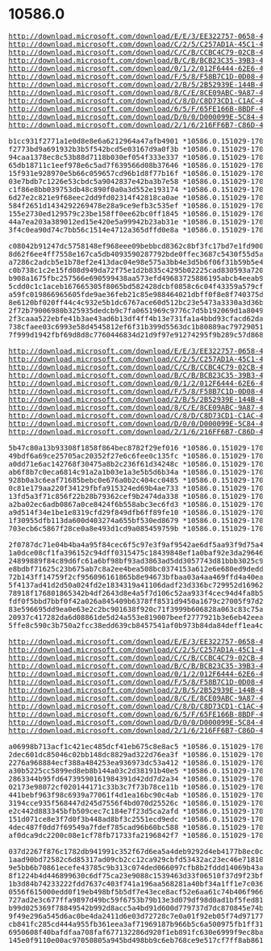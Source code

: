# 10586.0

<pre>
<a href="http://download.microsoft.com/download/E/E/3/EE322757-0658-4887-9D5E-92DCCFF4AFCF/10586.0.151029-1700.TH2_RELEASE_SERVERESSENTIALS_OEM_X64FRE_DE-DE.ISO">http://download.microsoft.com/download/E/E/3/EE322757-0658-4887-9D5E-92DCCFF4AFCF/10586.0.151029-1700.TH2_RELEASE_SERVERESSENTIALS_OEM_X64FRE_DE-DE.ISO</a>
<a href="http://download.microsoft.com/download/C/2/5/C257AD1A-45C1-48F9-B31C-5D37D6463123/10586.0.151029-1700.TH2_RELEASE_SERVERESSENTIALS_OEM_X64FRE_EN-US.ISO">http://download.microsoft.com/download/C/2/5/C257AD1A-45C1-48F9-B31C-5D37D6463123/10586.0.151029-1700.TH2_RELEASE_SERVERESSENTIALS_OEM_X64FRE_EN-US.ISO</a>
<a href="http://download.microsoft.com/download/C/C/B/CCBC4C79-02CB-43F8-B010-D3FC66A8FDEF/10586.0.151029-1700.TH2_RELEASE_SERVERESSENTIALS_OEM_X64FRE_ES-ES.ISO">http://download.microsoft.com/download/C/C/B/CCBC4C79-02CB-43F8-B010-D3FC66A8FDEF/10586.0.151029-1700.TH2_RELEASE_SERVERESSENTIALS_OEM_X64FRE_ES-ES.ISO</a>
<a href="http://download.microsoft.com/download/B/C/B/BCB23C35-39B3-478E-B266-4BE2988CAABC/10586.0.151029-1700.TH2_RELEASE_SERVERESSENTIALS_OEM_X64FRE_FR-FR.ISO">http://download.microsoft.com/download/B/C/B/BCB23C35-39B3-478E-B266-4BE2988CAABC/10586.0.151029-1700.TH2_RELEASE_SERVERESSENTIALS_OEM_X64FRE_FR-FR.ISO</a>
<a href="http://download.microsoft.com/download/0/1/2/012F6444-62E6-4A4E-B52D-B3C7A0B89CBF/10586.0.151029-1700.TH2_RELEASE_SERVERESSENTIALS_OEM_X64FRE_IT-IT.ISO">http://download.microsoft.com/download/0/1/2/012F6444-62E6-4A4E-B52D-B3C7A0B89CBF/10586.0.151029-1700.TH2_RELEASE_SERVERESSENTIALS_OEM_X64FRE_IT-IT.ISO</a>
<a href="http://download.microsoft.com/download/F/5/8/F58B7C1D-0D08-4603-9713-09295A0A7D63/10586.0.151029-1700.TH2_RELEASE_SERVERESSENTIALS_OEM_X64FRE_JA-JP.ISO">http://download.microsoft.com/download/F/5/8/F58B7C1D-0D08-4603-9713-09295A0A7D63/10586.0.151029-1700.TH2_RELEASE_SERVERESSENTIALS_OEM_X64FRE_JA-JP.ISO</a>
<a href="http://download.microsoft.com/download/2/B/5/2B52939E-144B-4A67-8ABF-BD458776B933/10586.0.151029-1700.TH2_RELEASE_SERVERESSENTIALS_OEM_X64FRE_KO-KR.ISO">http://download.microsoft.com/download/2/B/5/2B52939E-144B-4A67-8ABF-BD458776B933/10586.0.151029-1700.TH2_RELEASE_SERVERESSENTIALS_OEM_X64FRE_KO-KR.ISO</a>
<a href="http://download.microsoft.com/download/8/C/E/8CE09ABC-9A87-4EBC-92D6-962C4D6E2E0A/10586.0.151029-1700.TH2_RELEASE_SERVERESSENTIALS_OEM_X64FRE_PT-BR.ISO">http://download.microsoft.com/download/8/C/E/8CE09ABC-9A87-4EBC-92D6-962C4D6E2E0A/10586.0.151029-1700.TH2_RELEASE_SERVERESSENTIALS_OEM_X64FRE_PT-BR.ISO</a>
<a href="http://download.microsoft.com/download/C/8/D/C8D73CD1-C1AC-485B-933B-6B16C884BDFC/10586.0.151029-1700.TH2_RELEASE_SERVERESSENTIALS_OEM_X64FRE_RU-RU.ISO">http://download.microsoft.com/download/C/8/D/C8D73CD1-C1AC-485B-933B-6B16C884BDFC/10586.0.151029-1700.TH2_RELEASE_SERVERESSENTIALS_OEM_X64FRE_RU-RU.ISO</a>
<a href="http://download.microsoft.com/download/6/5/F/65FE166B-8BDF-4A5C-9915-76A1E66C0D30/10586.0.151029-1700.TH2_RELEASE_SERVERESSENTIALS_OEM_X64FRE_TR-TR.ISO">http://download.microsoft.com/download/6/5/F/65FE166B-8BDF-4A5C-9915-76A1E66C0D30/10586.0.151029-1700.TH2_RELEASE_SERVERESSENTIALS_OEM_X64FRE_TR-TR.ISO</a>
<a href="http://download.microsoft.com/download/D/0/0/D000099E-5C84-429D-A351-A7A52D42E5F6/10586.0.151029-1700.TH2_RELEASE_SERVERESSENTIALS_OEM_X64FRE_ZH-CN.ISO">http://download.microsoft.com/download/D/0/0/D000099E-5C84-429D-A351-A7A52D42E5F6/10586.0.151029-1700.TH2_RELEASE_SERVERESSENTIALS_OEM_X64FRE_ZH-CN.ISO</a>
<a href="http://download.microsoft.com/download/2/1/6/216FF6B7-C86D-4E16-9696-7BAD67E4A1F3/10586.0.151029-1700.TH2_RELEASE_SERVERESSENTIALS_OEM_X64FRE_ZH-TW.ISO">http://download.microsoft.com/download/2/1/6/216FF6B7-C86D-4E16-9696-7BAD67E4A1F3/10586.0.151029-1700.TH2_RELEASE_SERVERESSENTIALS_OEM_X64FRE_ZH-TW.ISO</a>

b1cc931f2771a1e0d8e8e6a6212964a47afb4901 *10586.0.151029-1700.TH2_RELEASE_SERVERESSENTIALS_OEM_X64FRE_DE-DE.ISO
f2773bd9a691932b3b5f542bcd5e03167d9a0f3b *10586.0.151029-1700.TH2_RELEASE_SERVERESSENTIALS_OEM_X64FRE_EN-US.ISO
94caa1378ec8c53b88d7118b030ef054f333e337 *10586.0.151029-1700.TH2_RELEASE_SERVERESSENTIALS_OEM_X64FRE_ES-ES.ISO
65db18711c1eef978e6c5ad7f639566d08b37646 *10586.0.151029-1700.TH2_RELEASE_SERVERESSENTIALS_OEM_X64FRE_FR-FR.ISO
15f931e928970e5b66c059657cd96b1d8f77b16f *10586.0.151029-1700.TH2_RELEASE_SERVERESSENTIALS_OEM_X64FRE_IT-IT.ISO
03e7bdb7c1226e53cbdc5a9042837e42ba3b7e58 *10586.0.151029-1700.TH2_RELEASE_SERVERESSENTIALS_OEM_X64FRE_JA-JP.ISO
c1f86e8bb039753db48c890f0a0a3d552e193174 *10586.0.151029-1700.TH2_RELEASE_SERVERESSENTIALS_OEM_X64FRE_KO-KR.ISO
6d27e2c821e9f68eec2dd9fd02314f42818ca0ae *10586.0.151029-1700.TH2_RELEASE_SERVERESSENTIALS_OEM_X64FRE_PT-BR.ISO
584f2651d1434292269478e28a9ce9efb3c535ef *10586.0.151029-1700.TH2_RELEASE_SERVERESSENTIALS_OEM_X64FRE_RU-RU.ISO
155e2730ed129579c23be158ff0ee62bc0ff1845 *10586.0.151029-1700.TH2_RELEASE_SERVERESSENTIALS_OEM_X64FRE_TR-TR.ISO
44a7ea203a389012ed15e420e5a99942b23ab31e *10586.0.151029-1700.TH2_RELEASE_SERVERESSENTIALS_OEM_X64FRE_ZH-CN.ISO
3f4c0ea90d74c7bb56c1514e4712a365dffd0e8a *10586.0.151029-1700.TH2_RELEASE_SERVERESSENTIALS_OEM_X64FRE_ZH-TW.ISO

c08042b91247dc5758148ef968eee09bebbcd8362c8bf3fc17bd7e1fd9002940 *10586.0.151029-1700.TH2_RELEASE_SERVERESSENTIALS_OEM_X64FRE_DE-DE.ISO
8d62f6ee4ff7558e167ca5db4093590287792bde0ffec3687c5430f55d5adfc6 *10586.0.151029-1700.TH2_RELEASE_SERVERESSENTIALS_OEM_X64FRE_EN-US.ISO
a7286c2adcb5e1b78ef2e413dac04e98e575a3bb4e3d5b6f06f31b59b5e4e98d *10586.0.151029-1700.TH2_RELEASE_SERVERESSENTIALS_OEM_X64FRE_ES-ES.ISO
c0b738c1c2e15fd08d949da72f75e1d2b835c4295b02225cad830593a7207363 *10586.0.151029-1700.TH2_RELEASE_SERVERESSENTIALS_OEM_X64FRE_FR-FR.ISO
b908a1675fbc257566e690599438aa573efd49683725886195abcb4eeab97251 *10586.0.151029-1700.TH2_RELEASE_SERVERESSENTIALS_OEM_X64FRE_IT-IT.ISO
5cdd0c1c1aceb167665305f8065bd582428dcbf0858c6c04f43359a579cf5476 *10586.0.151029-1700.TH2_RELEASE_SERVERESSENTIALS_OEM_X64FRE_JA-JP.ISO
a59fc019866965605fde9ae36feb21c85e988464021dbff0f8e8f740375d0734 *10586.0.151029-1700.TH2_RELEASE_SERVERESSENTIALS_OEM_X64FRE_KO-KR.ISO
8e6120bf020ff44c4c932e5b1dc6767ace60d512bc23e5473a3330a3d36b89b4 *10586.0.151029-1700.TH2_RELEASE_SERVERESSENTIALS_OEM_X64FRE_PT-BR.ISO
2f72b79006980b325935dedcb9c7fa0651969c9776c7d5b192069d1a80496b0b *10586.0.151029-1700.TH2_RELEASE_SERVERESSENTIALS_OEM_X64FRE_RU-RU.ISO
2f3caaa522ebfe41b3ae43ad6b13df4ff4b13e731fa1a4bbd93cfacd62da3a88 *10586.0.151029-1700.TH2_RELEASE_SERVERESSENTIALS_OEM_X64FRE_TR-TR.ISO
738cfaee03c6993e58d4545812ef6f31b399d5563dc1b80889ac79729051f8b2 *10586.0.151029-1700.TH2_RELEASE_SERVERESSENTIALS_OEM_X64FRE_ZH-CN.ISO
7f999d1942fbf69d8d8c7760446834d21d9f97e91274295f9b289c57d868074c *10586.0.151029-1700.TH2_RELEASE_SERVERESSENTIALS_OEM_X64FRE_ZH-TW.ISO

<a href="http://download.microsoft.com/download/E/E/3/EE322757-0658-4887-9D5E-92DCCFF4AFCF/10586.0.151029-1700.TH2_RELEASE_SERVERHYPERCORE_OEM_X64FRE_DE-DE.ISO">http://download.microsoft.com/download/E/E/3/EE322757-0658-4887-9D5E-92DCCFF4AFCF/10586.0.151029-1700.TH2_RELEASE_SERVERHYPERCORE_OEM_X64FRE_DE-DE.ISO</a>
<a href="http://download.microsoft.com/download/C/2/5/C257AD1A-45C1-48F9-B31C-5D37D6463123/10586.0.151029-1700.TH2_RELEASE_SERVERHYPERCORE_OEM_X64FRE_EN-US.ISO">http://download.microsoft.com/download/C/2/5/C257AD1A-45C1-48F9-B31C-5D37D6463123/10586.0.151029-1700.TH2_RELEASE_SERVERHYPERCORE_OEM_X64FRE_EN-US.ISO</a>
<a href="http://download.microsoft.com/download/C/C/B/CCBC4C79-02CB-43F8-B010-D3FC66A8FDEF/10586.0.151029-1700.TH2_RELEASE_SERVERHYPERCORE_OEM_X64FRE_ES-ES.ISO">http://download.microsoft.com/download/C/C/B/CCBC4C79-02CB-43F8-B010-D3FC66A8FDEF/10586.0.151029-1700.TH2_RELEASE_SERVERHYPERCORE_OEM_X64FRE_ES-ES.ISO</a>
<a href="http://download.microsoft.com/download/B/C/B/BCB23C35-39B3-478E-B266-4BE2988CAABC/10586.0.151029-1700.TH2_RELEASE_SERVERHYPERCORE_OEM_X64FRE_FR-FR.ISO">http://download.microsoft.com/download/B/C/B/BCB23C35-39B3-478E-B266-4BE2988CAABC/10586.0.151029-1700.TH2_RELEASE_SERVERHYPERCORE_OEM_X64FRE_FR-FR.ISO</a>
<a href="http://download.microsoft.com/download/0/1/2/012F6444-62E6-4A4E-B52D-B3C7A0B89CBF/10586.0.151029-1700.TH2_RELEASE_SERVERHYPERCORE_OEM_X64FRE_IT-IT.ISO">http://download.microsoft.com/download/0/1/2/012F6444-62E6-4A4E-B52D-B3C7A0B89CBF/10586.0.151029-1700.TH2_RELEASE_SERVERHYPERCORE_OEM_X64FRE_IT-IT.ISO</a>
<a href="http://download.microsoft.com/download/F/5/8/F58B7C1D-0D08-4603-9713-09295A0A7D63/10586.0.151029-1700.TH2_RELEASE_SERVERHYPERCORE_OEM_X64FRE_JA-JP.ISO">http://download.microsoft.com/download/F/5/8/F58B7C1D-0D08-4603-9713-09295A0A7D63/10586.0.151029-1700.TH2_RELEASE_SERVERHYPERCORE_OEM_X64FRE_JA-JP.ISO</a>
<a href="http://download.microsoft.com/download/2/B/5/2B52939E-144B-4A67-8ABF-BD458776B933/10586.0.151029-1700.TH2_RELEASE_SERVERHYPERCORE_OEM_X64FRE_KO-KR.ISO">http://download.microsoft.com/download/2/B/5/2B52939E-144B-4A67-8ABF-BD458776B933/10586.0.151029-1700.TH2_RELEASE_SERVERHYPERCORE_OEM_X64FRE_KO-KR.ISO</a>
<a href="http://download.microsoft.com/download/8/C/E/8CE09ABC-9A87-4EBC-92D6-962C4D6E2E0A/10586.0.151029-1700.TH2_RELEASE_SERVERHYPERCORE_OEM_X64FRE_PT-BR.ISO">http://download.microsoft.com/download/8/C/E/8CE09ABC-9A87-4EBC-92D6-962C4D6E2E0A/10586.0.151029-1700.TH2_RELEASE_SERVERHYPERCORE_OEM_X64FRE_PT-BR.ISO</a>
<a href="http://download.microsoft.com/download/C/8/D/C8D73CD1-C1AC-485B-933B-6B16C884BDFC/10586.0.151029-1700.TH2_RELEASE_SERVERHYPERCORE_OEM_X64FRE_RU-RU.ISO">http://download.microsoft.com/download/C/8/D/C8D73CD1-C1AC-485B-933B-6B16C884BDFC/10586.0.151029-1700.TH2_RELEASE_SERVERHYPERCORE_OEM_X64FRE_RU-RU.ISO</a>
<a href="http://download.microsoft.com/download/D/0/0/D000099E-5C84-429D-A351-A7A52D42E5F6/10586.0.151029-1700.TH2_RELEASE_SERVERHYPERCORE_OEM_X64FRE_ZH-CN.ISO">http://download.microsoft.com/download/D/0/0/D000099E-5C84-429D-A351-A7A52D42E5F6/10586.0.151029-1700.TH2_RELEASE_SERVERHYPERCORE_OEM_X64FRE_ZH-CN.ISO</a>
<a href="http://download.microsoft.com/download/2/1/6/216FF6B7-C86D-4E16-9696-7BAD67E4A1F3/10586.0.151029-1700.TH2_RELEASE_SERVERHYPERCORE_OEM_X64FRE_ZH-TW.ISO">http://download.microsoft.com/download/2/1/6/216FF6B7-C86D-4E16-9696-7BAD67E4A1F3/10586.0.151029-1700.TH2_RELEASE_SERVERHYPERCORE_OEM_X64FRE_ZH-TW.ISO</a>

5b47c80a13b93308f1858f864bec8782f29ef016 *10586.0.151029-1700.TH2_RELEASE_SERVERHYPERCORE_OEM_X64FRE_DE-DE.ISO
49bdf6a69ce25705ac20352f27e6c6fee0c135fc *10586.0.151029-1700.TH2_RELEASE_SERVERHYPERCORE_OEM_X64FRE_EN-US.ISO
a0dd71e6ac142768f30475a8b2c236f61d34248c *10586.0.151029-1700.TH2_RELEASE_SERVERHYPERCORE_OEM_X64FRE_ES-ES.ISO
ab6f8b7c0eca6814c91a2a1b03e1a3e5b5d6b34a *10586.0.151029-1700.TH2_RELEASE_SERVERHYPERCORE_OEM_X64FRE_FR-FR.ISO
928b0a3c6eaf71685bebc0e676a0b2c404cc0485 *10586.0.151029-1700.TH2_RELEASE_SERVERHYPERCORE_OEM_X64FRE_IT-IT.ISO
0c81e179aa220f34129fbfa915324ed69b4ae733 *10586.0.151029-1700.TH2_RELEASE_SERVERHYPERCORE_OEM_X64FRE_JA-JP.ISO
13fd5a3f71c856f22b28b79362cef9b2474da338 *10586.0.151029-1700.TH2_RELEASE_SERVERHYPERCORE_OEM_X64FRE_KO-KR.ISO
a2ba02ec6adb0867a0ce8424f6b558abc3ec6fd3 *10586.0.151029-1700.TH2_RELEASE_SERVERHYPERCORE_OEM_X64FRE_PT-BR.ISO
a9d514f34e1be1e8319cfd29f849dfb6ff89fe10 *10586.0.151029-1700.TH2_RELEASE_SERVERHYPERCORE_OEM_X64FRE_RU-RU.ISO
1f30955dfb113da600d403274a655bf530ed8679 *10586.0.151029-1700.TH2_RELEASE_SERVERHYPERCORE_OEM_X64FRE_ZH-CN.ISO
703ecb6c5867f28ce0a8e493d1cd9a085459759b *10586.0.151029-1700.TH2_RELEASE_SERVERHYPERCORE_OEM_X64FRE_ZH-TW.ISO

2f0787dc71e04b4ba4a95f84cec6f5c97e3f9af9542ae6df5aa93f9d75a48bbf *10586.0.151029-1700.TH2_RELEASE_SERVERHYPERCORE_OEM_X64FRE_DE-DE.ISO
1a0dce08cf1fa396152c94dff0315475c18439848ef1a0baf92e3da29646dcc5 *10586.0.151029-1700.TH2_RELEASE_SERVERHYPERCORE_OEM_X64FRE_EN-US.ISO
24899889f84c89d6fc61a6bf98bf93ad3863ad5dd3057743d81bbb3025c93872 *10586.0.151029-1700.TH2_RELEASE_SERVERHYPERCORE_OEM_X64FRE_ES-ES.ISO
e8bdbf71625c23b675ab7c8a2ee4bea508bc0374153a612e6e680ed9deddf30b *10586.0.151029-1700.TH2_RELEASE_SERVERHYPERCORE_OEM_X64FRE_FR-FR.ISO
72b143ff14759f2cf956096161865b8e94673bfbaa03a4aa469ffd4a40ea6a7e *10586.0.151029-1700.TH2_RELEASE_SERVERHYPERCORE_OEM_X64FRE_IT-IT.ISO
5f4137ad41d2d50a024fd2e1834319a41106dadf23d336bc729952d16962be7c *10586.0.151029-1700.TH2_RELEASE_SERVERHYPERCORE_OEM_X64FRE_JA-JP.ISO
78918f176801865342b4df2643d8e4a5f7d106c52aa933f4cec94d4fa8b5daa1 *10586.0.151029-1700.TH2_RELEASE_SERVERHYPERCORE_OEM_X64FRE_KO-KR.ISO
fdf0f5bbd7bbf0f42a026a845409b6378ff8531d9450a1679c27005f97d25609 *10586.0.151029-1700.TH2_RELEASE_SERVERHYPERCORE_OEM_X64FRE_PT-BR.ISO
83e596695dd9ea0e63e2c2bc901638f920c71f3999b606828a063c83c75acf32 *10586.0.151029-1700.TH2_RELEASE_SERVERHYPERCORE_OEM_X64FRE_RU-RU.ISO
20937c417282da6d08861de5d24a553e819007beef2777921b3e6eb42eead86a *10586.0.151029-1700.TH2_RELEASE_SERVERHYPERCORE_OEM_X64FRE_ZH-CN.ISO
5ffe8c590c3b750a2fcc38edd639cb8457541af0b973b84da84deff1ea4cb7f3 *10586.0.151029-1700.TH2_RELEASE_SERVERHYPERCORE_OEM_X64FRE_ZH-TW.ISO

<a href="http://download.microsoft.com/download/E/E/3/EE322757-0658-4887-9D5E-92DCCFF4AFCF/10586.0.151029-1700.TH2_RELEASE_SERVER_OEMRET_X64FRE_DE-DE.ISO">http://download.microsoft.com/download/E/E/3/EE322757-0658-4887-9D5E-92DCCFF4AFCF/10586.0.151029-1700.TH2_RELEASE_SERVER_OEMRET_X64FRE_DE-DE.ISO</a>
<a href="http://download.microsoft.com/download/C/2/5/C257AD1A-45C1-48F9-B31C-5D37D6463123/10586.0.151029-1700.TH2_RELEASE_SERVER_OEMRET_X64FRE_EN-US.ISO">http://download.microsoft.com/download/C/2/5/C257AD1A-45C1-48F9-B31C-5D37D6463123/10586.0.151029-1700.TH2_RELEASE_SERVER_OEMRET_X64FRE_EN-US.ISO</a>
<a href="http://download.microsoft.com/download/C/C/B/CCBC4C79-02CB-43F8-B010-D3FC66A8FDEF/10586.0.151029-1700.TH2_RELEASE_SERVER_OEMRET_X64FRE_ES-ES.ISO">http://download.microsoft.com/download/C/C/B/CCBC4C79-02CB-43F8-B010-D3FC66A8FDEF/10586.0.151029-1700.TH2_RELEASE_SERVER_OEMRET_X64FRE_ES-ES.ISO</a>
<a href="http://download.microsoft.com/download/B/C/B/BCB23C35-39B3-478E-B266-4BE2988CAABC/10586.0.151029-1700.TH2_RELEASE_SERVER_OEMRET_X64FRE_FR-FR.ISO">http://download.microsoft.com/download/B/C/B/BCB23C35-39B3-478E-B266-4BE2988CAABC/10586.0.151029-1700.TH2_RELEASE_SERVER_OEMRET_X64FRE_FR-FR.ISO</a>
<a href="http://download.microsoft.com/download/0/1/2/012F6444-62E6-4A4E-B52D-B3C7A0B89CBF/10586.0.151029-1700.TH2_RELEASE_SERVER_OEMRET_X64FRE_IT-IT.ISO">http://download.microsoft.com/download/0/1/2/012F6444-62E6-4A4E-B52D-B3C7A0B89CBF/10586.0.151029-1700.TH2_RELEASE_SERVER_OEMRET_X64FRE_IT-IT.ISO</a>
<a href="http://download.microsoft.com/download/F/5/8/F58B7C1D-0D08-4603-9713-09295A0A7D63/10586.0.151029-1700.TH2_RELEASE_SERVER_OEMRET_X64FRE_JA-JP.ISO">http://download.microsoft.com/download/F/5/8/F58B7C1D-0D08-4603-9713-09295A0A7D63/10586.0.151029-1700.TH2_RELEASE_SERVER_OEMRET_X64FRE_JA-JP.ISO</a>
<a href="http://download.microsoft.com/download/2/B/5/2B52939E-144B-4A67-8ABF-BD458776B933/10586.0.151029-1700.TH2_RELEASE_SERVER_OEMRET_X64FRE_KO-KR.ISO">http://download.microsoft.com/download/2/B/5/2B52939E-144B-4A67-8ABF-BD458776B933/10586.0.151029-1700.TH2_RELEASE_SERVER_OEMRET_X64FRE_KO-KR.ISO</a>
<a href="http://download.microsoft.com/download/8/C/E/8CE09ABC-9A87-4EBC-92D6-962C4D6E2E0A/10586.0.151029-1700.TH2_RELEASE_SERVER_OEMRET_X64FRE_PT-BR.ISO">http://download.microsoft.com/download/8/C/E/8CE09ABC-9A87-4EBC-92D6-962C4D6E2E0A/10586.0.151029-1700.TH2_RELEASE_SERVER_OEMRET_X64FRE_PT-BR.ISO</a>
<a href="http://download.microsoft.com/download/C/8/D/C8D73CD1-C1AC-485B-933B-6B16C884BDFC/10586.0.151029-1700.TH2_RELEASE_SERVER_OEMRET_X64FRE_RU-RU.ISO">http://download.microsoft.com/download/C/8/D/C8D73CD1-C1AC-485B-933B-6B16C884BDFC/10586.0.151029-1700.TH2_RELEASE_SERVER_OEMRET_X64FRE_RU-RU.ISO</a>
<a href="http://download.microsoft.com/download/6/5/F/65FE166B-8BDF-4A5C-9915-76A1E66C0D30/10586.0.151029-1700.TH2_RELEASE_SERVER_OEMRET_X64FRE_TR-TR.ISO">http://download.microsoft.com/download/6/5/F/65FE166B-8BDF-4A5C-9915-76A1E66C0D30/10586.0.151029-1700.TH2_RELEASE_SERVER_OEMRET_X64FRE_TR-TR.ISO</a>
<a href="http://download.microsoft.com/download/D/0/0/D000099E-5C84-429D-A351-A7A52D42E5F6/10586.0.151029-1700.TH2_RELEASE_SERVER_OEMRET_X64FRE_ZH-CN.ISO">http://download.microsoft.com/download/D/0/0/D000099E-5C84-429D-A351-A7A52D42E5F6/10586.0.151029-1700.TH2_RELEASE_SERVER_OEMRET_X64FRE_ZH-CN.ISO</a>
<a href="http://download.microsoft.com/download/2/1/6/216FF6B7-C86D-4E16-9696-7BAD67E4A1F3/10586.0.151029-1700.TH2_RELEASE_SERVER_OEMRET_X64FRE_ZH-TW.ISO">http://download.microsoft.com/download/2/1/6/216FF6B7-C86D-4E16-9696-7BAD67E4A1F3/10586.0.151029-1700.TH2_RELEASE_SERVER_OEMRET_X64FRE_ZH-TW.ISO</a>

a06998b713acf1c421ec485dcf41eb675c8e8ac5 *10586.0.151029-1700.TH2_RELEASE_SERVER_OEMRET_X64FRE_DE-DE.ISO
2dec601dc85046c02bb148dc8829ad322d76ea3f *10586.0.151029-1700.TH2_RELEASE_SERVER_OEMRET_X64FRE_EN-US.ISO
2276a968884ecf388a484253ea936973dc53a412 *10586.0.151029-1700.TH2_RELEASE_SERVER_OEMRET_X64FRE_ES-ES.ISO
a30b5225cc5899ed8eb8b144a03c2d38191b40e5 *10586.0.151029-1700.TH2_RELEASE_SERVER_OEMRET_X64FRE_FR-FR.ISO
2863344b95fd64739590161984391d42dd7d2a34 *10586.0.151029-1700.TH2_RELEASE_SERVER_OEMRET_X64FRE_IT-IT.ISO
02173e98072cf020144171c33b3c7f73b78ce11b *10586.0.151029-1700.TH2_RELEASE_SERVER_OEMRET_X64FRE_JA-JP.ISO
441bebf963f98c6939a77061f4d1ea16bc90c4ab *10586.0.151029-1700.TH2_RELEASE_SERVER_OEMRET_X64FRE_KO-KR.ISO
3194cce935f568447d245d7556f4bd070d25526c *10586.0.151029-1700.TH2_RELEASE_SERVER_OEMRET_X64FRE_PT-BR.ISO
e2c442d883345bfb509cec7c184e7f23d5ca2afd *10586.0.151029-1700.TH2_RELEASE_SERVER_OEMRET_X64FRE_RU-RU.ISO
151d071ce8e3f7d0f3b448ad8bf3c2551ecd9edc *10586.0.151029-1700.TH2_RELEASE_SERVER_OEMRET_X64FRE_TR-TR.ISO
4dec487f0dd7f69549a7fdef785cad96b60bc588 *10586.0.151029-1700.TH2_RELEASE_SERVER_OEMRET_X64FRE_ZH-CN.ISO
af0dca9dc2200c08e1cf78fb71733fa2196842f7 *10586.0.151029-1700.TH2_RELEASE_SERVER_OEMRET_X64FRE_ZH-TW.ISO

037d2267f876c1782db941991c352f67d6ea5a4deb9292d4eb4177b8ec0c949c *10586.0.151029-1700.TH2_RELEASE_SERVER_OEMRET_X64FRE_DE-DE.ISO
1aad90bd72582c6d85317ad09cb2cc12ca929cbfd53432ac23ec46e718109f95 *10586.0.151029-1700.TH2_RELEASE_SERVER_OEMRET_X64FRE_EN-US.ISO
9e5bb6b70861ecefe43785c9b313c074ded066097cfb8b2fddd14069b43a6ea1 *10586.0.151029-1700.TH2_RELEASE_SERVER_OEMRET_X64FRE_ES-ES.ISO
8f1224b4d446899630c6df75ca23e9088c1539463d33f06510f37d9f23bff20f *10586.0.151029-1700.TH2_RELEASE_SERVER_OEMRET_X64FRE_FR-FR.ISO
1b3d84b74233222fdd7637c403f741a196aa568281a40bf34a1ff1e7c0369582 *10586.0.151029-1700.TH2_RELEASE_SERVER_OEMRET_X64FRE_IT-IT.ISO
0556f615000edd0f19eb498bf5b5df7e43ece8acf52e6aa61c74b406f9667e50 *10586.0.151029-1700.TH2_RELEASE_SERVER_OEMRET_X64FRE_JA-JP.ISO
727ad2e3c677ffa9897d49bc59f6753b79b13e3d079df98d0ad1bf5fed81e24f *10586.0.151029-1700.TH2_RELEASE_SERVER_OEMRET_X64FRE_KO-KR.ISO
b99d025369f78849542b992d8acc5a4bd91d600d779737d7dc870845e74be5d2 *10586.0.151029-1700.TH2_RELEASE_SERVER_OEMRET_X64FRE_PT-BR.ISO
9f49e296a545d6ac0be4da2411d6e03d72728c7e0a01f92eb05f74d9717733af *10586.0.151029-1700.TH2_RELEASE_SERVER_OEMRET_X64FRE_RU-RU.ISO
cb841fc285cd444a955fb361eea3af71969187b966b5c6a500975fb1ff31925c *10586.0.151029-1700.TH2_RELEASE_SERVER_OEMRET_X64FRE_TR-TR.ISO
6950608f40bafdfaa708faf677132286d920f1eb891fc630e6999f9ec8bab126 *10586.0.151029-1700.TH2_RELEASE_SERVER_OEMRET_X64FRE_ZH-CN.ISO
145e0f9110e00ac97050805a945bd498bb9c6eb768ce9e517cf7ff8ab8610544 *10586.0.151029-1700.TH2_RELEASE_SERVER_OEMRET_X64FRE_ZH-TW.ISO
</pre>
